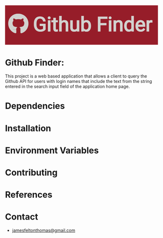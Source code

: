 ![Alt text](src/assets/GH-finder-image.png?raw=true "Contact Keeper")

# Github Finder:

This project is a web based application that allows a client to query the Github API for users with login names that include the text from the string entered in the search input field of the application home page.

# Dependencies

# Installation

# Environment Variables

# Contributing

# References

# Contact
* jamesfeltonthomas@gmail.com